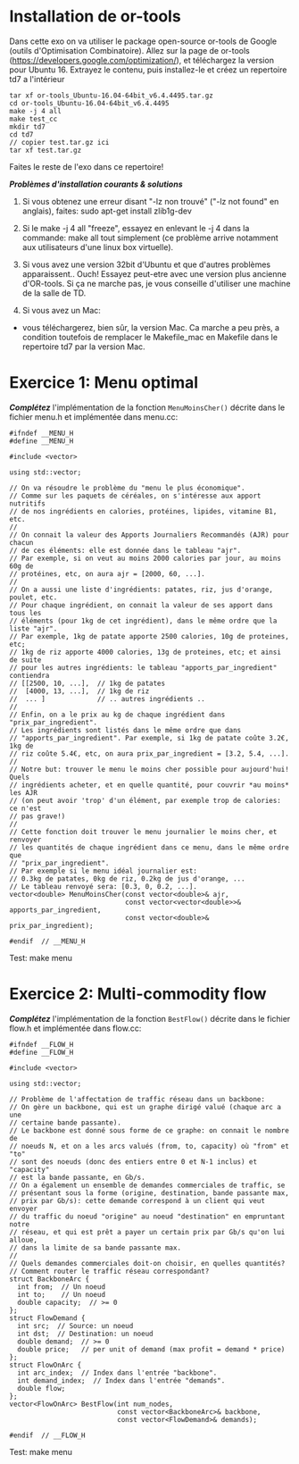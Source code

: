 # Installation de or-tools

Dans cette exo on va utiliser le package open-source or-tools de Google (outils d'Optimisation Combinatoire). 
Allez sur la page de or-tools (https://developers.google.com/optimization/), et téléchargez la version pour Ubuntu 16. 
Extrayez le contenu, puis installez-le et créez un repertoire td7 a l'intérieur

```
tar xf or-tools_Ubuntu-16.04-64bit_v6.4.4495.tar.gz
cd or-tools_Ubuntu-16.04-64bit_v6.4.4495
make -j 4 all
make test_cc
mkdir td7
cd td7
// copier test.tar.gz ici
tar xf test.tar.gz
```

Faites le reste de l'exo dans ce repertoire!

***Problèmes d'installation courants & solutions***

1. Si vous obtenez une erreur disant "-lz non trouvé" ("-lz not found" en anglais), faites: sudo apt-get install zlib1g-dev

2. Si le make -j 4 all "freeze", essayez en enlevant le -j 4 dans la commande: make all tout simplement (ce problème arrive notamment aux utilisateurs d'une linux box virtuelle).

3. Si vous avez une version 32bit d'Ubuntu et que d'autres problèmes apparaissent.. Ouch! Essayez peut-etre avec une version plus ancienne d'OR-tools. Si ça ne marche pas, je vous conseille d'utiliser une machine de la salle de TD.

4. Si vous avez un Mac:
- vous téléchargerez, bien sûr, la version Mac. Ca marche a peu près, a condition toutefois de remplacer le Makefile_mac en Makefile dans le repertoire td7 par la version Mac.



# Exercice 1: Menu optimal

***Complétez*** l'implémentation de la fonction ```MenuMoinsCher()``` décrite dans le fichier menu.h et implémentée dans menu.cc:


```
#ifndef __MENU_H
#define __MENU_H

#include <vector>

using std::vector;

// On va résoudre le problème du "menu le plus économique".
// Comme sur les paquets de céréales, on s'intéresse aux apport nutritifs
// de nos ingrédients en calories, protéines, lipides, vitamine B1, etc.
//
// On connait la valeur des Apports Journaliers Recommandés (AJR) pour chacun
// de ces éléments: elle est donnée dans le tableau "ajr".
// Par exemple, si on veut au moins 2000 calories par jour, au moins 60g de
// protéines, etc, on aura ajr = [2000, 60, ...].
//
// On a aussi une liste d'ingrédients: patates, riz, jus d'orange, poulet, etc.
// Pour chaque ingrédient, on connait la valeur de ses apport dans tous les
// éléments (pour 1kg de cet ingrédient), dans le même ordre que la liste "ajr".
// Par exemple, 1kg de patate apporte 2500 calories, 10g de proteines, etc;
// 1kg de riz apporte 4000 calories, 13g de proteines, etc; et ainsi de suite
// pour les autres ingrédients: le tableau "apports_par_ingredient" contiendra
// [[2500, 10, ...],  // 1kg de patates
//  [4000, 13, ...],  // 1kg de riz
//  ... ]             // .. autres ingrédients ..
// 
// Enfin, on a le prix au kg de chaque ingrédient dans "prix_par_ingredient".
// Les ingrédients sont listés dans le même ordre que dans
// "apports_par_ingredient". Par exemple, si 1kg de patate coûte 3.2€, 1kg de
// riz coûte 5.4€, etc, on aura prix_par_ingredient = [3.2, 5.4, ...]. 
//
// Notre but: trouver le menu le moins cher possible pour aujourd'hui! Quels
// ingrédients acheter, et en quelle quantité, pour couvrir *au moins* les AJR
// (on peut avoir 'trop' d'un élément, par exemple trop de calories: ce n'est
// pas grave!)
//
// Cette fonction doit trouver le menu journalier le moins cher, et renvoyer
// les quantités de chaque ingrédient dans ce menu, dans le même ordre que
// "prix_par_ingredient".
// Par exemple si le menu idéal journalier est:
// 0.3kg de patates, 0kg de riz, 0.2kg de jus d'orange, ...
// Le tableau renvoyé sera: [0.3, 0, 0.2, ...].
vector<double> MenuMoinsCher(const vector<double>& ajr,
                             const vector<vector<double>>& apports_par_ingredient,
                             const vector<double>& prix_par_ingredient);

#endif  // __MENU_H
```

Test: make menu



# Exercice 2: Multi-commodity flow


***Complétez*** l'implémentation de la fonction ```BestFlow()``` décrite dans le fichier flow.h et implémentée dans flow.cc:

```
#ifndef __FLOW_H
#define __FLOW_H

#include <vector>

using std::vector;

// Problème de l'affectation de traffic réseau dans un backbone:
// On gère un backbone, qui est un graphe dirigé valué (chaque arc a une
// certaine bande passante).
// Le backbone est donné sous forme de ce graphe: on connait le nombre de
// noeuds N, et on a les arcs valués (from, to, capacity) où "from" et "to"
// sont des noeuds (donc des entiers entre 0 et N-1 inclus) et "capacity"
// est la bande passante, en Gb/s.
// On a également un ensemble de demandes commerciales de traffic, se
// présentant sous la forme (origine, destination, bande passante max,
// prix par Gb/s): cette demande correspond à un client qui veut envoyer
// du traffic du noeud "origine" au noeud "destination" en empruntant notre
// réseau, et qui est prêt a payer un certain prix par Gb/s qu'on lui alloue,
// dans la limite de sa bande passante max.
//
// Quels demandes commerciales doit-on choisir, en quelles quantités?
// Comment router le traffic réseau correspondant?
struct BackboneArc {
  int from;  // Un noeud
  int to;    // Un noeud
  double capacity;  // >= 0
};
struct FlowDemand {
  int src;  // Source: un noeud
  int dst;  // Destination: un noeud
  double demand;  // >= 0
  double price;   // per unit of demand (max profit = demand * price)
};
struct FlowOnArc {
  int arc_index;  // Index dans l'entrée "backbone".
  int demand_index;  // Index dans l'entrée "demands".
  double flow;
};
vector<FlowOnArc> BestFlow(int num_nodes,
                           const vector<BackboneArc>& backbone,
                           const vector<FlowDemand>& demands);

#endif  // __FLOW_H
```

Test: make menu 